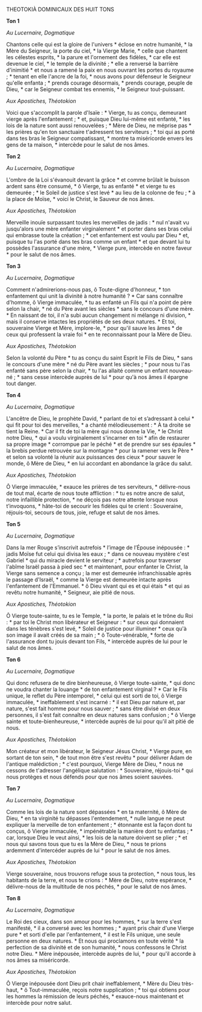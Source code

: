 THEOTOKIÀ DOMINICAUX DES HUIT TONS

**Ton 1**

*Au Lucernaire, Dogmatique*

Chantons celle qui est la gloire de l'univers \* éclose en notre humanité, \* la Mère du Seigneur, la porte du ciel, \* la
Vierge Marie, \* celle que chantent les célestes esprits, \* la parure et l'ornement des fidèles, \* car elle est devenue le
ciel, \* le temple de la divinité ; \* elle a renversé la barrière d'inimitié \* et nous a ramené la paix en nous ouvrant les
portes du royaume ; \* tenant en elle l'ancre de la foi, \* nous avons pour défenseur le Seigneur qu'elle enfanta ; \* prends
courage désormais, \* prends courage, peuple de Dieu, \* car le Seigneur combat tes ennemis, \* le Seigneur tout-puissant.

*Aux Apostiches, Théotokion*

Voici que s'accomplit la parole d'Isaïe : \* Vierge, tu as conçu, demeurant vierge après l'enfantement ; \* et, puisque Dieu
lui-même est enfanté, \* les lois de la nature sont aussi renouvelées ; \* Mère de Dieu, ne méprise pas \* les prières qu'en ton
sanctuaire t'adressent tes serviteurs ; \* toi qui as porté dans tes bras le Seigneur compatissant, \* montre ta miséricorde
envers les gens de ta maison, \* intercède pour le salut de nos âmes.

**Ton 2**

*Au Lucernaire, Dogmatique*

L'ombre de la Loi s'évanouit devant la grâce \* et comme brûlait le buisson ardent sans être consumé, \* ô Vierge, tu as enfanté
\* et vierge tu es demeurée ; \* le Soleil de justice s'est levé \* au lieu de la colonne de feu ; \* à la place de Moïse, \* voici le Christ, le Sauveur de nos âmes.

*Aux Apostiches, Théotokion*

Merveille inouïe surpassant toutes les merveilles de jadis : \* nul n'avait vu jusqu'alors une mère enfanter virginalement \* et
porter dans ses bras celui qui embrasse toute la création ; \* cet enfantement est voulu par Dieu \* et, puisque tu l'as porté
dans tes bras comme un enfant \* et que devant lui tu possèdes l'assurance d'une mère, \* Vierge pure, intercède en notre faveur \* pour le salut de nos âmes.

**Ton 3**

*Au Lucernaire, Dogmatique*

Comment n'admirerions-nous pas, ô Toute-digne d'honneur, \* ton enfantement qui unit la divinité à notre humanité ? \* Car sans
connaître d'homme, ô Vierge immaculée, \* tu as enfanté un Fils qui n'a point de père selon la chair, \* né du Père avant les
siècles \* sans le concours d'une mère. \* En naissant de toi, il n'a subi aucun changement ni mélange ni division, \* mais il
conserve intactes les propriétés de ses deux natures. \* Et toi, souveraine Vierge et Mère, implore-le, \* pour qu'il sauve les
âmes \* de ceux qui professent la vraie foi \* en te reconnaissant pour la Mère de Dieu.

*Aux Apostiches, Théotokion*

Selon la volonté du Père \* tu as conçu du saint Esprit le Fils de Dieu, \* sans le concours d'une mère \* né du Père avant les
siècles ; \* pour nous tu l'as enfanté sans père selon la chair, \* tu l'as allaité comme un enfant nouveau-né ; \* sans cesse
intercède auprès de lui \* pour qu'à nos âmes il épargne tout danger.

**Ton 4**

*Au Lucernaire, Dogmatique*

L'ancêtre de Dieu, le prophète David, \* parlant de toi et s’adressant à celui \* qui fit pour toi des merveilles, \* a chanté
mélodieusement : \* À ta droite se tient la Reine. \* Car il fit de toi la mère qui nous donne la Vie, \* le Christ notre Dieu,
\* qui a voulu virginalement s'incarner en toi \* afin de restaurer sa propre image \* corrompue par le péché \* et de prendre
sur ses épaules \* la brebis perdue retrouvée sur la montagne \* pour la ramener vers le Père \* et selon sa volonté la réunir
aux puissances des cieux \* pour sauver le monde, ô Mère de Dieu, \* en lui accordant en abondance la grâce du salut.

*Aux Apostiches, Théotokion*

Ô Vierge immaculée, \* exauce les prières de tes serviteurs, \* délivre-nous de tout mal, écarte de nous toute affliction : \*
tu es notre ancre de salut, notre infaillible protection, \* ne déçois pas notre attente lorsque nous t’invoquons, \* hâte-toi
de secourir les fidèles qui te crient : Souveraine, réjouis-toi, secours de tous, joie, refuge et salut de nos âmes.

**Ton 5**

*Au Lucernaire, Dogmatique*

Dans la mer Rouge s’inscrivit autrefois \* l’image de l’Épouse inépousée : \* jadis Moïse fut celui qui divisa les eaux ; \*
dans ce nouveau mystère c'est Gabriel \* qui du miracle devient le serviteur ; \* autrefois pour traverser l'abîme Israël passa
à pied sec \* et maintenant, pour enfanter le Christ, la Vierge sans semence a conçu ; la mer est demeurée infranchissable après
le passage d'Israël, \* comme la Vierge est demeurée intacte après l'enfantement de l'Emmanuel. \* ô Dieu vivant qui es et qui
étais \* et qui as revêtu notre humanité, \* Seigneur, aie pitié de nous.

*Aux Apostiches, Théotokion*

Ô Vierge toute-sainte, tu es le Temple, \* la porte, le palais et le trône du Roi : \* par toi le Christ mon libérateur et
Seigneur : \* sur ceux qui donnaient dans les ténèbres s'est levé, \* Soleil de justice pour illuminer \* ceux qu'à son image il
avait créés de sa main ; \* ô Toute-vénérable, \* forte de l'assurance dont tu jouis devant ton Fils, \* intercède auprès de lui
pour le salut de nos âmes.

**Ton 6**

*Au Lucernaire, Dogmatique*

Qui donc refusera de te dire bienheureuse, ô Vierge toute-sainte, \* qui donc ne voudra chanter la louange \* de ton enfantement
virginal ? \* Car le Fils unique, le reflet du Père intemporel, \* celui qui est sorti de toi, ô Vierge immaculée, \*
ineffablement s'est incarné : \* il est Dieu par nature et, par nature, s'est fait homme pour nous sauver ; \* sans être divisé
en deux personnes, il s'est fait connaître en deux natures sans confusion ; \* ô Vierge sainte et toute-bienheureuse, \* intercède auprès de lui pour qu'il ait pitié de nous.

*Aux Apostiches, Théotokion*

Mon créateur et mon libérateur, le Seigneur Jésus Christ, \* Vierge pure, en sortant de ton sein, \* de tout mon être s'est revêtu \* pour délivrer Adam de l'antique malédiction ; \* c'est pourquoi, Vierge Mère de Dieu, \* nous ne cessons de t'adresser l'angélique salutation : \* Souveraine, réjouis-toi \* qui nous protèges et nous défends pour
que nos âmes soient sauvées.

**Ton 7**

*Au Lucernaire, Dogmatique*

Comme les lois de la nature sont dépassées \* en ta maternité, ô Mère de Dieu, \* en ta virginité tu dépasses l'entendement, \*
nulle langue ne peut expliquer la merveille de ton enfantement ; \* étonnante est la façon dont tu conçus, ô Vierge immaculée, \* impénétrable la manière dont tu enfantas ; \*
car, lorsque Dieu le veut ainsi, \* les lois de la nature doivent se plier ; \* et nous qui savons tous que tu es la Mère de
Dieu, \* nous te prions ardemment d'intercéder auprès de lui \* pour le salut de nos âmes.

*Aux Apostiches, Théotokion*

Vierge souveraine, nous trouvons refuge sous ta protection, \* nous tous, les habitants de la terre, et nous te crions : \* Mère
de Dieu, notre espérance, \* délivre-nous de la multitude de nos péchés, \* pour le salut de nos âmes.

**Ton 8**

*Au Lucernaire, Dogmatique*

Le Roi des cieux, dans son amour pour les hommes, \* sur la terre s'est manifesté, \* il a conversé avec les hommes ; \* ayant
pris chair d'une Vierge pure \* et sorti d'elle par l'enfantement, \* il est le Fils unique, une seule personne en deux natures.
\* Et nous qui proclamons en toute vérité \* la perfection de sa divinité et de son humanité, \* nous confessons le Christ notre
Dieu. \* Mère inépousée, intercède auprès de lui, \* pour qu'il accorde à nos âmes sa miséricorde.

*Aux Apostiches, Théotokion*

Ô Vierge inépousée dont Dieu prit chair ineffablement, \* Mère du Dieu très-haut, \* ô Tout-immaculée, reçois notre supplication
; \* toi qui obtiens pour les hommes la rémission de leurs péchés, \* exauce-nous maintenant et intercède pour notre salut.
